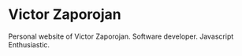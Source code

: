 # Victor Zaporojan

Personal website of Victor Zaporojan. Software developer. Javascript Enthusiastic.